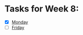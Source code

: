 # Tasks for Week 8:

- [x] [Monday](https://github.com/HackBulgaria/Programming101-Java/tree/master/week08/1.Monday)
- [ ] [Friday](https://github.com/HackBulgaria/Programming101-Java/tree/master/week08/2.Friday)
